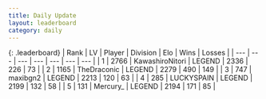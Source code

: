 ```yaml
---
title: Daily Update
layout: leaderboard
category: daily
---
```


{: .leaderboard}
| Rank | LV | Player | Division | Elo | Wins | Losses |
| --- | --- | --- | --- | --- | --- | --- |
| <span data-change="0">1</span> | 2766 | <span title="ID: 164871">KawashiroNitori</span> | LEGEND | <span data-change="21">2336</span> | <span data-change="8">226</span> | <span data-change="1">73</span> |
| <span data-change="0">2</span> | 1165 | <span title="ID: 544310">TheDraconic</span> | LEGEND | <span data-change="10">2279</span> | <span data-change="19">490</span> | <span data-change="5">149</span> |
| <span data-change="6">3</span> | 747 | <span title="ID: 54864">maxibgn2</span> | LEGEND | <span data-change="79">2213</span> | <span data-change="20">120</span> | <span data-change="2">63</span> |
| <span data-change="0">4</span> | 285 | <span title="ID: 623829">LUCKYSPAIN</span> | LEGEND | <span data-change="0">2199</span> | <span data-change="0">132</span> | <span data-change="0">58</span> |
| <span data-change="-2">5</span> | 131 | <span title="ID: 680422">Mercury_</span> | LEGEND | <span data-change="-6">2194</span> | <span data-change="17">171</span> | <span data-change="6">85</span> |